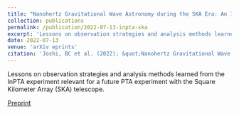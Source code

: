 ```yaml
---
title: "Nanohertz Gravitational Wave Astronomy during the SKA Era: An InPTA perspective"
collection: publications
permalink: /publication/2022-07-13-inpta-ska
excerpt: 'Lessons on observation strategies and analysis methods learned from the InPTA experiment relevant for a future PTA experiment with the Square Kilometer Array (SKA) telescope.'
date: 2022-07-13
venue: 'arXiv eprints'
citation: 'Joshi, BC et al. (2022); &quot;Nanohertz Gravitational Wave Astronomy during the SKA Era: An InPTA perspective.&quot; <i>arXiv eprints</i>; 2207.06461.'
---
```

Lessons on observation strategies and analysis methods learned from the InPTA experiment relevant for a future PTA experiment with the Square Kilometer Array (SKA) telescope.

[Preprint](https://arxiv.org/abs/2207.06461)
